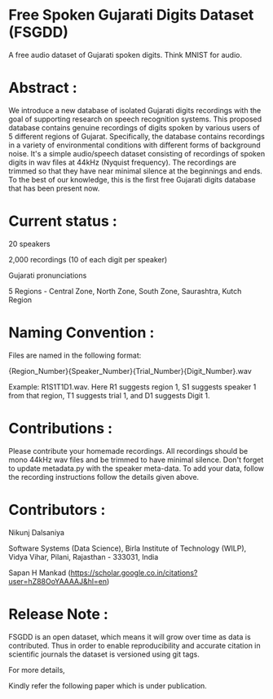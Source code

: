 # Free Spoken Gujarati Digits Dataset (FSGDD)

A free audio dataset of Gujarati spoken digits. Think MNIST for audio.

# Abstract : 

We introduce a new database of isolated Gujarati digits recordings with the goal of supporting research on speech recognition systems. This proposed database contains genuine recordings of digits spoken by various users of 5 different regions of Gujarat. Specifically, the database contains recordings in a variety of environmental conditions with different forms of background noise. It's a simple audio/speech dataset consisting of recordings of spoken digits in wav files at 44kHz (Nyquist frequency). The recordings are trimmed so that they have near minimal silence at the beginnings and ends. To the best of our knowledge, this is the first free Gujarati digits database that has been present now.

# Current status :

  20 speakers
  
  2,000 recordings (10 of each digit per speaker)
  
  Gujarati pronunciations
  
  5 Regions - Central Zone, North Zone, South Zone, Saurashtra, Kutch Region

# Naming Convention :
  
Files are named in the following format: 

{Region_Number}{Speaker_Number}{Trial_Number}{Digit_Number}.wav 

Example: R1S1T1D1.wav. Here R1 suggests region 1, S1 suggests speaker 1 from that region, T1 suggests trial 1, and D1 suggests Digit 1.

# Contributions :

Please contribute your homemade recordings. All recordings should be mono 44kHz wav files and be trimmed to have minimal silence. Don't forget to update metadata.py with the speaker meta-data. To add your data, follow the recording instructions follow the details given above.

# Contributors :

Nikunj Dalsaniya

Software Systems (Data Science), Birla Institute of Technology (WILP), Vidya Vihar, Pilani, Rajasthan - 333031, India

Sapan H Mankad (https://scholar.google.co.in/citations?user=hZ88OoYAAAAJ&hl=en)

# Release Note :

FSGDD is an open dataset, which means it will grow over time as data is contributed. Thus in order to enable reproducibility and accurate citation in scientific journals the dataset is versioned using git tags.

For more details, 

Kindly refer the following paper which is under publication.
